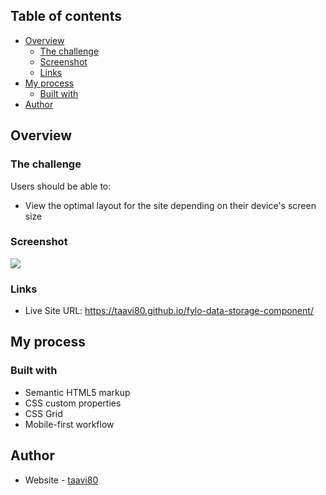 ## Table of contents

- [Overview](#overview)
  - [The challenge](#the-challenge)
  - [Screenshot](#screenshot)
  - [Links](#links)
- [My process](#my-process)
  - [Built with](#built-with)
- [Author](#author)


## Overview

### The challenge

Users should be able to:

- View the optimal layout for the site depending on their device's screen size

### Screenshot

![](design/desktop.png)

### Links

- Live Site URL: https://taavi80.github.io/fylo-data-storage-component/
## My process

### Built with

- Semantic HTML5 markup
- CSS custom properties
- CSS Grid
- Mobile-first workflow


## Author

- Website - [taavi80](https://www.frontendmentor.io/profile/taavi80)
